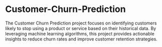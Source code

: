 # Customer-Churn-Prediction
The Customer Churn Prediction project focuses on identifying customers likely to stop using a product or service based on their historical data. By leveraging machine learning algorithms, this project provides actionable insights to reduce churn rates and improve customer retention strategies.
